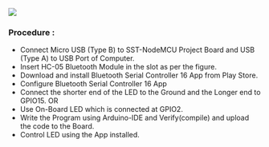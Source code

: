 ![ ](https://user-images.githubusercontent.com/65058286/155886236-7f1fa733-71b6-4a39-b19e-90fc2374b4e3.svg)

### Procedure :
- Connect Micro USB (Type B) to SST-NodeMCU Project Board and USB (Type A) to USB Port of Computer. 
- Insert  HC-05 Bluetooth Module in the slot as per the figure.
- Download and install Bluetooth Serial Controller 16 App from Play Store.
- Configure Bluetooth Serial Controller 16 App 
- Connect the shorter end of the LED to the Ground and the Longer end to GPIO15.
                                      OR 
- Use On-Board LED which is connected at GPIO2.
- Write the Program using Arduino-IDE and Verify(compile) and upload the code to the Board.
- Control LED using the App installed.
